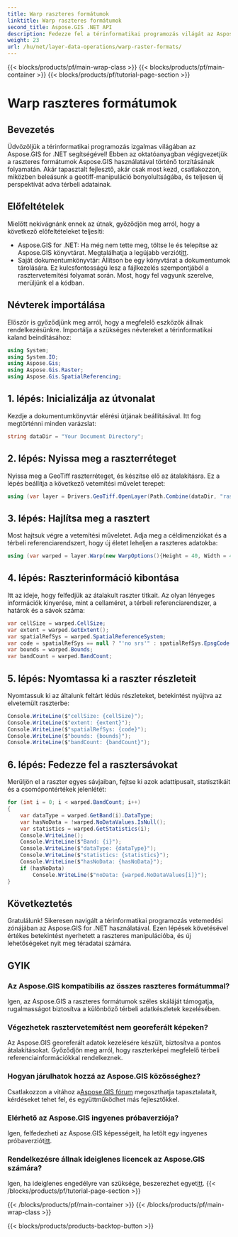```yaml
---
title: Warp raszteres formátumok
linktitle: Warp raszteres formátumok
second_title: Aspose.GIS .NET API
description: Fedezze fel a térinformatikai programozás világát az Aspose.GIS for .NET segítségével. Ismerje meg a raszteres formátumok elvetemítését lépésről lépésre a térbeli adatok tökéletesített megjelenítéséhez.
weight: 23
url: /hu/net/layer-data-operations/warp-raster-formats/
---
```


{{< blocks/products/pf/main-wrap-class >}}
{{< blocks/products/pf/main-container >}}
{{< blocks/products/pf/tutorial-page-section >}}

# Warp raszteres formátumok

## Bevezetés
Üdvözöljük a térinformatikai programozás izgalmas világában az Aspose.GIS for .NET segítségével! Ebben az oktatóanyagban végigvezetjük a raszteres formátumok Aspose.GIS használatával történő torzításának folyamatán. Akár tapasztalt fejlesztő, akár csak most kezd, csatlakozzon, miközben beleásunk a geotiff-manipuláció bonyolultságába, és teljesen új perspektívát adva térbeli adatainak.
## Előfeltételek
Mielőtt nekivágnánk ennek az útnak, győződjön meg arról, hogy a következő előfeltételeket teljesíti:
-  Aspose.GIS for .NET: Ha még nem tette meg, töltse le és telepítse az Aspose.GIS könyvtárat. Megtalálhatja a legújabb verziót[itt](https://releases.aspose.com/gis/net/).
- Saját dokumentumkönyvtár: Állítson be egy könyvtárat a dokumentumok tárolására. Ez kulcsfontosságú lesz a fájlkezelés szempontjából a rasztervetemítési folyamat során.
Most, hogy fel vagyunk szerelve, merüljünk el a kódban.
## Névterek importálása
Először is győződjünk meg arról, hogy a megfelelő eszközök állnak rendelkezésünkre. Importálja a szükséges névtereket a térinformatikai kaland beindításához:
```csharp
using System;
using System.IO;
using Aspose.Gis;
using Aspose.Gis.Raster;
using Aspose.Gis.SpatialReferencing;
```
## 1. lépés: Inicializálja az útvonalat
Kezdje a dokumentumkönyvtár elérési útjának beállításával. Itt fog megtörténni minden varázslat:
```csharp
string dataDir = "Your Document Directory";
```
## 2. lépés: Nyissa meg a raszterréteget
Nyissa meg a GeoTiff raszterréteget, és készítse elő az átalakításra. Ez a lépés beállítja a következő vetemítési művelet terepet:
```csharp
using (var layer = Drivers.GeoTiff.OpenLayer(Path.Combine(dataDir, "raster_float32.tif")))
```
## 3. lépés: Hajlítsa meg a rasztert
Most hajtsuk végre a vetemítési műveletet. Adja meg a céldimenziókat és a térbeli referenciarendszert, hogy új életet leheljen a raszteres adatokba:
```csharp
using (var warped = layer.Warp(new WarpOptions(){Height = 40, Width = 40, TargetSpatialReferenceSystem = SpatialReferenceSystem.Wgs84}))
```
## 4. lépés: Raszterinformáció kibontása
Itt az ideje, hogy felfedjük az átalakult raszter titkait. Az olyan lényeges információk kinyerése, mint a cellaméret, a térbeli referenciarendszer, a határok és a sávok száma:
```csharp
var cellSize = warped.CellSize;
var extent = warped.GetExtent();
var spatialRefSys = warped.SpatialReferenceSystem;
var code = spatialRefSys == null ? "'no srs'" : spatialRefSys.EpsgCode.ToString();
var bounds = warped.Bounds;
var bandCount = warped.BandCount;
```
## 5. lépés: Nyomtassa ki a raszter részleteit
Nyomtassuk ki az általunk feltárt lédús részleteket, betekintést nyújtva az elvetemült raszterbe:
```csharp
Console.WriteLine($"cellSize: {cellSize}");
Console.WriteLine($"extent: {extent}");
Console.WriteLine($"spatialRefSys: {code}");
Console.WriteLine($"bounds: {bounds}");
Console.WriteLine($"bandCount: {bandCount}");
```
## 6. lépés: Fedezze fel a rasztersávokat
Merüljön el a raszter egyes sávjaiban, fejtse ki azok adattípusait, statisztikáit és a csomópontértékek jelenlétét:
```csharp
for (int i = 0; i < warped.BandCount; i++)
{
    var dataType = warped.GetBand(i).DataType;
    var hasNoData = !warped.NoDataValues.IsNull();
    var statistics = warped.GetStatistics(i);
    Console.WriteLine();
    Console.WriteLine($"Band: {i}");
    Console.WriteLine($"dataType: {dataType}");
    Console.WriteLine($"statistics: {statistics}");
    Console.WriteLine($"hasNoData: {hasNoData}");
    if (hasNoData)
        Console.WriteLine($"noData: {warped.NoDataValues[i]}");
}
```
## Következtetés
Gratulálunk! Sikeresen navigált a térinformatikai programozás vetemedési zónájában az Aspose.GIS for .NET használatával. Ezen lépések követésével értékes betekintést nyerhetett a raszteres manipulációba, és új lehetőségeket nyit meg téradatai számára.
## GYIK
### Az Aspose.GIS kompatibilis az összes raszteres formátummal?
Igen, az Aspose.GIS a raszteres formátumok széles skáláját támogatja, rugalmasságot biztosítva a különböző térbeli adatkészletek kezelésében.
### Végezhetek rasztervetemítést nem georeferált képeken?
Az Aspose.GIS georeferált adatok kezelésére készült, biztosítva a pontos átalakításokat. Győződjön meg arról, hogy raszterképei megfelelő térbeli referenciainformációkkal rendelkeznek.
### Hogyan járulhatok hozzá az Aspose.GIS közösséghez?
 Csatlakozzon a vitához a[Aspose.GIS fórum](https://forum.aspose.com/c/gis/33) megoszthatja tapasztalatait, kérdéseket tehet fel, és együttműködhet más fejlesztőkkel.
### Elérhető az Aspose.GIS ingyenes próbaverziója?
 Igen, felfedezheti az Aspose.GIS képességeit, ha letölt egy ingyenes próbaverziót[itt](https://releases.aspose.com/).
### Rendelkezésre állnak ideiglenes licencek az Aspose.GIS számára?
 Igen, ha ideiglenes engedélyre van szüksége, beszerezhet egyet[itt](https://purchase.aspose.com/temporary-license/).
{{< /blocks/products/pf/tutorial-page-section >}}

{{< /blocks/products/pf/main-container >}}
{{< /blocks/products/pf/main-wrap-class >}}

{{< blocks/products/products-backtop-button >}}
